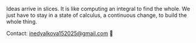 Ideas arrive in slices. It is like computing an integral to find the whole. We just have to stay in a state of calculus, a continuous change, to build the whole thing.

Contact: inedyalkova152025@gmail.com 📨
